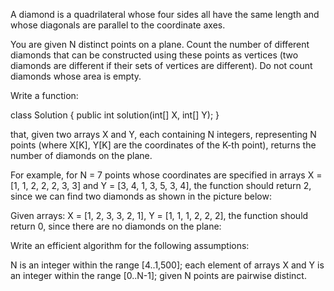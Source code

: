 A diamond is a quadrilateral whose four sides all have the same length and whose diagonals are parallel to the coordinate axes.

You are given N distinct points on a plane. Count the number of different diamonds that can be constructed using these points as vertices (two diamonds are different if their sets of vertices are different). Do not count diamonds whose area is empty.

Write a function:

class Solution { public int solution(int[] X, int[] Y); }

that, given two arrays X and Y, each containing N integers, representing N points (where X[K], Y[K] are the coordinates of the K-th point), returns the number of diamonds on the plane.

For example, for N = 7 points whose coordinates are specified in arrays X = [1, 1, 2, 2, 2, 3, 3] and Y = [3, 4, 1, 3, 5, 3, 4], the function should return 2, since we can find two diamonds as shown in the picture below:

Given arrays: X = [1, 2, 3, 3, 2, 1], Y = [1, 1, 1, 2, 2, 2], the function should return 0, since there are no diamonds on the plane:

Write an efficient algorithm for the following assumptions:

N is an integer within the range [4..1,500];
each element of arrays X and Y is an integer within the range [0..N-1];
given N points are pairwise distinct.
